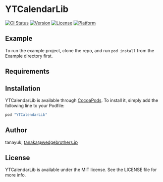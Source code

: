 # YTCalendarLib

[![CI Status](http://img.shields.io/travis/tanayuk/YTCalendarLib.svg?style=flat)](https://travis-ci.org/tanayuk/YTCalendarLib)
[![Version](https://img.shields.io/cocoapods/v/YTCalendarLib.svg?style=flat)](http://cocoapods.org/pods/YTCalendarLib)
[![License](https://img.shields.io/cocoapods/l/YTCalendarLib.svg?style=flat)](http://cocoapods.org/pods/YTCalendarLib)
[![Platform](https://img.shields.io/cocoapods/p/YTCalendarLib.svg?style=flat)](http://cocoapods.org/pods/YTCalendarLib)

## Example

To run the example project, clone the repo, and run `pod install` from the Example directory first.

## Requirements

## Installation

YTCalendarLib is available through [CocoaPods](http://cocoapods.org). To install
it, simply add the following line to your Podfile:

```ruby
pod "YTCalendarLib"
```

## Author

tanayuk, tanaka@wedgebrothers.jp

## License

YTCalendarLib is available under the MIT license. See the LICENSE file for more info.
